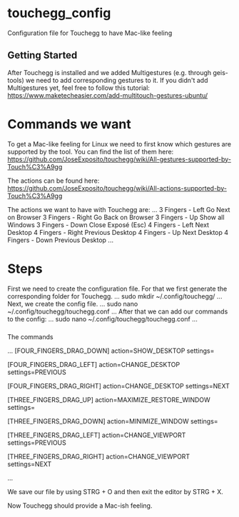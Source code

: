 # touchegg_config
Configuration file for Touchegg to have Mac-like feeling

## Getting Started

After Touchegg is installed and we added Multigestures (e.g. through geis-tools) we need to add corresponding gestures to it. If you didn't add Multigestures yet, feel free to follow this tutorial: https://www.maketecheasier.com/add-multitouch-gestures-ubuntu/

# Commands we want

To get a Mac-like feeling for Linux we need to first know which gestures are supported by the tool. You can find the list of them here: https://github.com/JoseExposito/touchegg/wiki/All-gestures-supported-by-Touch%C3%A9gg

The actions can be found here: https://github.com/JoseExposito/touchegg/wiki/All-actions-supported-by-Touch%C3%A9gg


The actions we want to have with Touchegg are:
...
3 Fingers - Left	Go Next on Browser
3 Fingers - Right	Go Back on Browser
3 Fingers - Up	Show all Windows
3 Fingers - Down	Close Exposé (Esc)
4 Fingers - Left	Next Desktop
4 Fingers - Right	Previous Desktop
4 Fingers - Up	Next Desktop
4 Fingers - Down	Previous Desktop
...

# Steps

First we need to create the configuration file. For that we first generate the corresponding folder for Touchegg.
...
sudo mkdir ~/.config/touchegg/
...
Next, we create the config file.
...
sudo nano ~/.config/touchegg/touchegg.conf
...
After that we can add our commands to the config:
...
sudo nano ~/.config/touchegg/touchegg.conf
...
###
The commands

...
[FOUR_FINGERS_DRAG_DOWN]
action=SHOW_DESKTOP
settings=

[FOUR_FINGERS_DRAG_LEFT]
action=CHANGE_DESKTOP
settings=PREVIOUS

[FOUR_FINGERS_DRAG_RIGHT]
action=CHANGE_DESKTOP
settings=NEXT

[THREE_FINGERS_DRAG_UP]
action=MAXIMIZE_RESTORE_WINDOW
settings=

[THREE_FINGERS_DRAG_DOWN]
action=MINIMIZE_WINDOW
settings=  

[THREE_FINGERS_DRAG_LEFT]
action=CHANGE_VIEWPORT
settings=PREVIOUS

[THREE_FINGERS_DRAG_RIGHT]
action=CHANGE_VIEWPORT
settings=NEXT

...


We save our file by using STRG + O and then exit the editor by STRG + X.

Now Touchegg should provide a Mac-ish feeling. 

